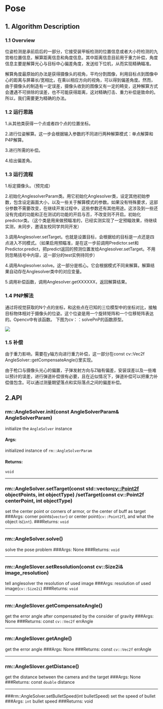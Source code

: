 # Pose
## 1. Algorithm Description
### 1.1 Overview
 位姿检测是承前启后的一部分，它接受装甲板检测的位置信息或者大小符检测的九宫格位置信息，解算距离信息和角度信息。其中距离信息目前用于重力补偿，角度信息主要是解算光心与目标中心偏差角度，发送给下位机，从而实现精确瞄准。
 
解算角度最原始的办法是获得摄像头的视角，平均分割图像，利用目标点到图像中心的距离与屏幕长/宽相比，在乘以相应方向的视角，可以得到偏差角度。然而，由于摄像头的制造有一定误差，摄像头收到的图像又有一定的畸变，这种解算方式会遭遇不可排除的误差，也不可能获得距离，这对精确打击、重力补偿是致命的。所以，我们需要更为精确的办法。

### 1.2 运行思路
1.从其他类获得一个点或者四个点的位置坐标。

2.进行位姿解算。这一步会根据输入参数的不同进行两种解算模式：单点解算和P4P解算。

3.进行所需的补偿。

4.给出偏差角。

### 1.3 运行流程
1.标定摄像头。（预完成）

2.初始化AnglesolverParam类。用它初始化Anglesolver类，设定其他初始参数，包含设定画面大小，以及一些关于解算模式的参数。如果没有特殊要求，这部分参数不需要改变，在继续开发过程中，这些参数还有其他用途。这涉及到一些还没有完成的功能和正在测试的功能的开启与否，不改变则不开启。初始化predictor类。（这个类是用来做预瞄准的，已经实测实现了一定预瞄效果，待继续实测，未同步，邀请友校同学共同开发）

3.调用Anglesolver.setTarget。也就是设置目标，会根据给的目标是一点还是四点进入不同模式。（如果启用预瞄准，是在这一步前调用Predictor.set和Predictor.predict，把predict返回的预测位置发给Anglesolver.setTarget。不用则忽略括号中内容，这一部分的test实例待同步）

4.调用Anglesolver.solve。这一部分是核心。它会根据模式不同来解算。解算结果自动存在Anglesolver类中的对应变量。

5.调用补偿函数，调用Anglesolver.getXXXXXX，返回解算结果。

### 1.4 PNP解法

通过将视觉获取的N个点的坐标，和这些点在已知的三位模型中的坐标对比，接触目标物体相对于摄像头的位姿。这个位姿是用一个旋转矩阵和一个位移矩阵表达的。Opencv中有该函数。
下图为cv：：solvePnP的函数原型。

![](imgs/20180905-161432.png)

### 1.5 补偿
由于重力影响，需要在y轴方向进行重力补偿，这一部分在const cv::Vec2f AngleSolver::getCompensateAngle()里实现。

 由于枪口与摄像头光心的偏置，子弹发射方向与Z轴有偏差，安装误差以及一些难以预计的误差，进行弹道补偿很有必要，且在近似情况下，弹道补偿可以把重力补偿值包含。可以通过测量期望落点和实际落点之间的偏差补偿。
 
 
 
## 2.API
### rm::AngleSolver.init(const AngleSolverParam& AngleSolverParam)
initialize the `AngleSolver` instance
#### Args:
initialized instance of `rm::AngleSolverParam`
#### Returns:
`void`


---
### rm::AngleSolver.setTarget(const std::vector<cv::Point2f> objectPoints, int objectType) /setTarget(const cv::Point2f centerPoint, int objectType)
set the center point or corners of armor, or the center of buff as target
###Args:
corner points(`vector`) or center point(`cv::Point2f`), and what the object is(`int`).
###Returns:
`void`


---
### rm::AngleSolver.solve()
solve the pose problem
###Args:
None
###Returns:
`void`


---
### rm::AngleSlover.setResolution(const cv::Size2i& image_resolution)
tell anglesolver the resolution of used image
###Args:
resolution of used image(`cv::Size2i`)
###Returns:
`void`


---
### rm::AngleSlover.getCompensateAngle()
get the error angle after compensated by the consider of gravity
###Args:
None
###Returns:
const `cv::Vec2f` errAngle

---
### rm::AngleSlover.getAngle()
get the error angle 
###Args:
None
###Returns:
const `cv::Vec2f` errAngle

---
### rm::AngleSlover.getDistance()
get the distance between the camera and the target
###Args:
None
###Returns:
const `double` distance


---
###rm::AngleSolver.setBulletSpeed(int bulletSpeed)
set the speed of bullet
###Args:
`int` bullet speed
###Returns:
void
